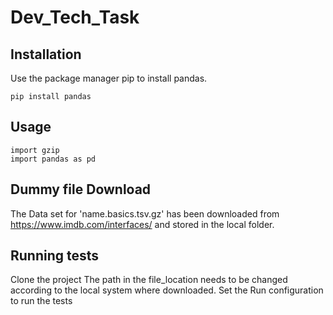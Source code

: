 # Dev_Tech_Task

## Installation
Use the package manager pip to install pandas.

```
pip install pandas
```

## Usage
```
import gzip
import pandas as pd
```

## Dummy file Download
The Data set for 'name.basics.tsv.gz' has been downloaded from https://www.imdb.com/interfaces/ and stored in the local folder.

## Running tests
Clone the project
The path in the file_location needs to be changed according to the local system where downloaded.
Set the Run configuration to run the tests
